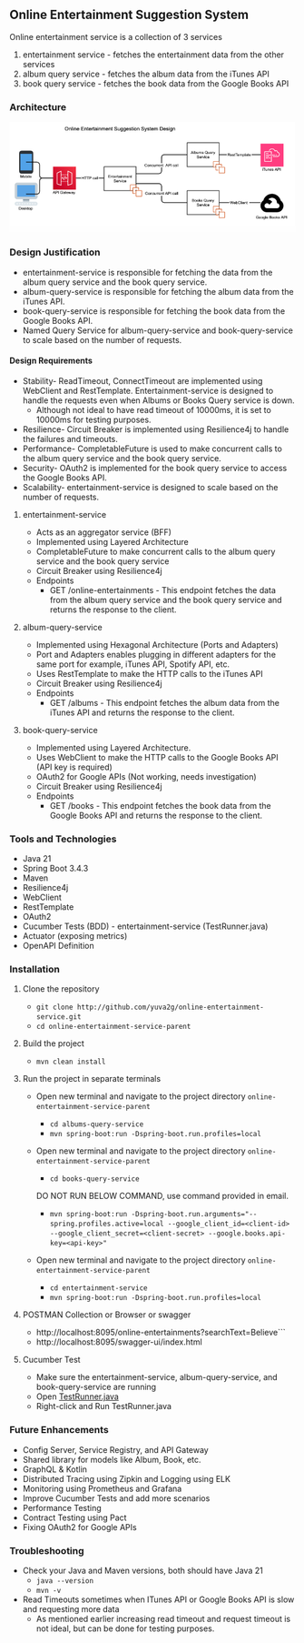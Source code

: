 ## Online Entertainment Suggestion System
Online entertainment service is a collection of 3 services 
1. entertainment service - fetches the entertainment data from the other services
2. album query service - fetches the album data from the iTunes API
3. book query service - fetches the book data from the Google Books API

### Architecture

![Architecture Diagram.png](Architecture%20Diagram.png)

### Design Justification
- entertainment-service is responsible for fetching the data from the album query service and the book query service.   
- album-query-service is responsible for fetching the album data from the iTunes API.
- book-query-service is responsible for fetching the book data from the Google Books API.
- Named Query Service for album-query-service and book-query-service to scale based on the number of requests.

#### Design Requirements
- Stability- ReadTimeout, ConnectTimeout are implemented using WebClient and RestTemplate. Entertainment-service is designed to handle the requests even when Albums or Books Query service is down.
  - Although not ideal to have read timeout of 10000ms, it is set to 10000ms for testing purposes.
- Resilience- Circuit Breaker is implemented using Resilience4j to handle the failures and timeouts.
- Performance- CompletableFuture is used to make concurrent calls to the album query service and the book query service.
- Security- OAuth2 is implemented for the book query service to access the Google Books API.
- Scalability- entertainment-service is designed to scale based on the number of requests.

1. entertainment-service
   - Acts as an aggregator service (BFF)
   - Implemented using Layered Architecture
   - CompletableFuture to make concurrent calls to the album query service and the book query service
   - Circuit Breaker using Resilience4j
   - Endpoints
        - GET /online-entertainments - This endpoint fetches the data from the album query service and the book query service and returns the response to the client.

2. album-query-service
    - Implemented using Hexagonal Architecture (Ports and Adapters)
    - Port and Adapters enables plugging in different adapters for the same port for example, iTunes API, Spotify API, etc.
    - Uses RestTemplate to make the HTTP calls to the iTunes API
    - Circuit Breaker using Resilience4j
    - Endpoints
        - GET /albums - This endpoint fetches the album data from the iTunes API and returns the response to the client.

3. book-query-service
    - Implemented using Layered Architecture.
    - Uses WebClient to make the HTTP calls to the Google Books API (API key is required)
    - OAuth2 for Google APIs (Not working, needs investigation) 
    - Circuit Breaker using Resilience4j
    - Endpoints
        - GET /books - This endpoint fetches the book data from the Google Books API and returns the response to the client.


### Tools and Technologies
- Java 21
- Spring Boot 3.4.3
- Maven
- Resilience4j
- WebClient
- RestTemplate
- OAuth2
- Cucumber Tests (BDD) - entertainment-service (TestRunner.java)
- Actuator (exposing metrics)
- OpenAPI Definition

### Installation
1. Clone the repository
   - ```git clone http://github.com/yuva2g/online-entertainment-service.git```
   - ```cd online-entertainment-service-parent```

2. Build the project
   - ```mvn clean install```

3. Run the project in separate terminals
   - Open new terminal and navigate to the project directory `online-entertainment-service-parent`
      - ```cd albums-query-service``` 
      - ```mvn spring-boot:run -Dspring-boot.run.profiles=local```

   - Open new terminal and navigate to the project directory `online-entertainment-service-parent`
      - ```cd books-query-service```
   
      DO NOT RUN BELOW COMMAND, use command provided in email.
      - ```mvn spring-boot:run -Dspring-boot.run.arguments="--spring.profiles.active=local --google_client_id=<client-id> --google_client_secret=<client-secret> --google.books.api-key=<api-key>"```

   - Open new terminal and navigate to the project directory `online-entertainment-service-parent`
      - ```cd entertainment-service```
      - ```mvn spring-boot:run -Dspring-boot.run.profiles=local```

4. POSTMAN Collection or Browser or swagger
    - http://localhost:8095/online-entertainments?searchText=Believe```
    - http://localhost:8095/swagger-ui/index.html

5. Cucumber Test
    - Make sure the entertainment-service, album-query-service, and book-query-service are running
    - Open [TestRunner.java](entertainment-service%2Fsrc%2Ftest%2Fjava%2Fcom%2Fmyhobbies%2Fonline%2Fentertainmentservice%2Frunner%2FTestRunner.java)
    - Right-click and Run TestRunner.java

### Future Enhancements
- Config Server, Service Registry, and API Gateway
- Shared library for models like Album, Book, etc.
- GraphQL & Kotlin
- Distributed Tracing using Zipkin and Logging using ELK
- Monitoring using Prometheus and Grafana
- Improve Cucumber Tests and add more scenarios
- Performance Testing
- Contract Testing using Pact
- Fixing OAuth2 for Google APIs

### Troubleshooting
- Check your Java and Maven versions, both should have Java 21 
  - ```java --version```
  - ```mvn -v```
- Read Timeouts sometimes when ITunes API or Google Books API is slow and requesting more data
  - As mentioned earlier increasing read timeout and request timeout is not ideal, but can be done for testing purposes.